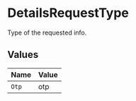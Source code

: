 # DetailsRequestType

Type of the requested info.


## Values

| Name  | Value |
| ----- | ----- |
| `Otp` | otp   |